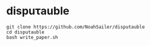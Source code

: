 # dispuτauble

```
git clone https://github.com/NoahSailer/disputauble
cd disputauble
bash write_paper.sh
```
